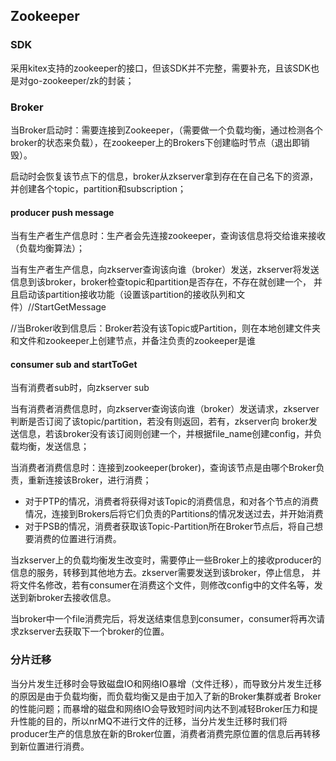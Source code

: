## Zookeeper
### SDK
采用kitex支持的zookeeper的接口，但该SDK并不完整，需要补充，且该SDK也是对go-zookeeper/zk的封装；

### Broker
当Broker启动时：需要连接到Zookeeper，（需要做一个负载均衡，通过检测各个broker的状态来负载），在zookeeper上的Brokers下创建临时节点（退出即销毁）。

启动时会恢复该节点下的信息，broker从zkserver拿到存在在自己名下的资源，并创建各个topic，partition和subscription；

#### producer push message
当有生产者生产信息时：生产者会先连接zookeeper，查询该信息将交给谁来接收（负载均衡算法）；

当有生产者生产信息，向zkserver查询该向谁（broker）发送，zkserver将发送信息到该broker，broker检查topic和partition是否存在，不存在就创建一个，
并且启动该partition接收功能（设置该partition的接收队列和文件）//StartGetMessage

//当Broker收到信息后：Broker若没有该Topic或Partition，则在本地创建文件夹和文件和zookeeper上创建节点，并备注负责的zookeeper是谁

#### consumer sub and startToGet
当有消费者sub时，向zkserver sub

当有消费者消费信息时，向zkserver查询该向谁（broker）发送请求，zkserver判断是否订阅了该topic/partition，若没有则返回，若有，zkserver向
broker发送信息，若该broker没有该订阅则创建一个，并根据file_name创建config，并负载均衡，发送信息；

当消费者消费信息时：连接到zookeeper(broker)，查询该节点是由哪个Broker负责，重新连接该Broker，进行消费；
- 对于PTP的情况，消费者将获得对该Topic的消费信息，和对各个节点的消费情况，连接到Brokers后将它们负责的Partitions的情况发送过去，并开始消费
- 对于PSB的情况，消费者获取该Topic-Partition所在Broker节点后，将自己想要消费的位置进行消费。

当zkserver上的负载均衡发生改变时，需要停止一些Broker上的接收producer的信息的服务，转移到其他地方去。zkserver需要发送到该broker，停止信息，
并将文件名修改，若有consumer在消费这个文件，则修改config中的文件名等，发送到新broker去接收信息。

当broker中一个file消费完后，将发送结束信息到consumer，consumer将再次请求zkserver去获取下一个broker的位置。

### 分片迁移
当分片发生迁移时会导致磁盘IO和网络IO暴增（文件迁移），而导致分片发生迁移的原因是由于负载均衡，而负载均衡又是由于加入了新的Broker集群或者
Broker的性能问题；而暴增的磁盘和网络IO会导致短时间内达不到减轻Broker压力和提升性能的目的，所以nrMQ不进行文件的迁移，当分片发生迁移时我们将
producer生产的信息放在新的Broker位置，消费者消费完原位置的信息后再转移到新位置进行消费。